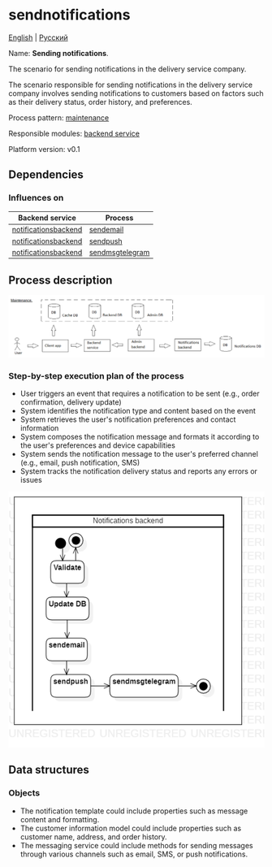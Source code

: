 # sendnotifications

[English](sendnotifications.md) | [Русский](sendnotifications.ru.md)

Name: **Sending notifications**.

The scenario for sending notifications in the delivery service company.

The scenario responsible for sending notifications in the delivery service company involves sending notifications to customers based on factors such as their delivery status, order history, and preferences. 

Process pattern: [maintenance](../../processpatterns/maintenance.md)

Responsible modules: [backend service](../../backend/systembackend.md)

Platform version: v0.1

## Dependencies

### Influences on

| Backend service | Process |
| --- | ---- |
| [notificationsbackend](../../backend/notificationsbackend.md) | [sendemail](../notificationsbackend/sendemail.md) |
| [notificationsbackend](../../backend/notificationsbackend.md) | [sendpush](../notificationsbackend/sendpush.md) |
| [notificationsbackend](../../backend/notificationsbackend.md) | [sendmsgtelegram](../notificationsbackend/sendmsgtelegram.md) |

## Process description

![maintenance_overall](../../img/processpatterns/maintenance_overall.png)

### Step-by-step execution plan of the process

- User triggers an event that requires a notification to be sent (e.g., order confirmation, delivery update)
- System identifies the notification type and content based on the event
- System retrieves the user's notification preferences and contact information
- System composes the notification message and formats it according to the user's preferences and device capabilities
- System sends the notification message to the user's preferred channel (e.g., email, push notification, SMS)
- System tracks the notification delivery status and reports any errors or issues

![notificationsbackend.sendnotifications](../../img/activitydiagrams/notificationsbackend.sendnotifications.png)

## Data structures

### Objects 

- The notification template could include properties such as message content and formatting. 
- The customer information model could include properties such as customer name, address, and order history. 
- The messaging service could include methods for sending messages through various channels such as email, SMS, or push notifications.
